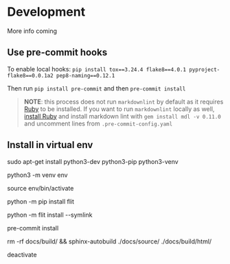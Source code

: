 # Development

More info coming

## Use pre-commit hooks

To enable local hooks:
`pip install tox==3.24.4 flake8==4.0.1 pyproject-flake8==0.0.1a2 pep8-naming==0.12.1`

Then run `pip install pre-commit` and then `pre-commit install`

> **NOTE**: this process does not run `markdownlint` by default as it
requires [Ruby](https://www.ruby-lang.org/en/) to be installed. If you want
to run `markdownlint` locally as well,
[install Ruby](https://www.ruby-lang.org/en/documentation/installation/)
and install markdown lint with `gem install mdl -v 0.11.0` and
uncomment lines from `.pre-commit-config.yaml`

## Install in virtual env

sudo apt-get install python3-dev python3-pip python3-venv

python3 -m venv env

source env/bin/activate

python -m pip install flit

python -m flit install --symlink

pre-commit install

rm -rf docs/build/ && sphinx-autobuild ./docs/source/ ./docs/build/html/

deactivate